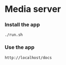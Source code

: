 # Media server

### Install the app
```
./run.sh
```

### Use the app
```
http://localhost/docs
```
